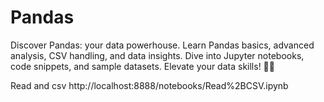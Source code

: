 # Pandas
Discover Pandas: your data powerhouse. Learn Pandas basics, advanced analysis, CSV handling, and data insights. Dive into Jupyter notebooks, code snippets, and sample datasets. Elevate your data skills! 🐼💡

Read and csv
http://localhost:8888/notebooks/Read%2BCSV.ipynb
